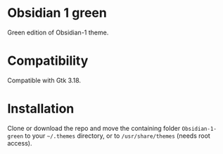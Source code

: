 # Obsidian 1 green
Green edition of Obsidian-1 theme.

# Compatibility
Compatible with Gtk 3.18. 

# Installation
Clone or download the repo and move the containing folder `Obsidian-1-green` to your `~/.themes` directory, or to `/usr/share/themes` (needs root access).
